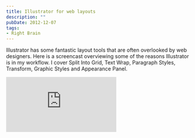 ```yaml
---
title: Illustrator for web layouts
description: ""
pubDate: 2012-12-07
tags:
- Right Brain
---
```

Illustrator has some fantastic layout tools that are often overlooked by web designers. Here is a screencast overviewing some of the reasons Illustrator is in my workflow. I cover Split Into Grid, Text Wrap, Paragraph Styles, Transform, Graphic Styles and Appearance Panel.

<iframe class="youTubeFrame"  src="http://www.youtube.com/embed/GEVT6-XhrVY" frameborder="0" allowfullscreen></iframe> 
